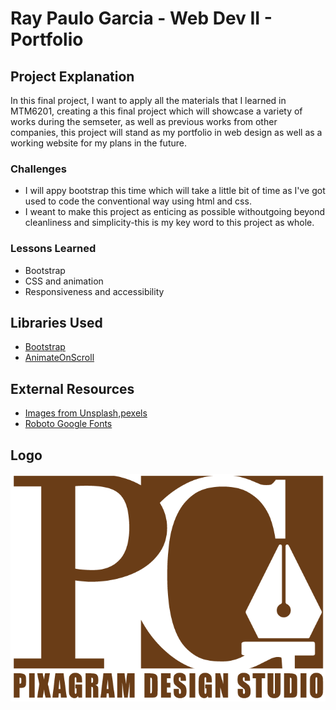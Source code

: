 # Ray Paulo Garcia - Web Dev II - Portfolio

## Project Explanation
In this final project, I want to apply all the materials that I learned in MTM6201, creating a this final project which will showcase a variety of works during the semseter, as well as previous works from other companies, this project will stand as my portfolio in web design as well as a working website for my plans in the future.

### Challenges
- I will appy bootstrap this time which will take a little bit of time as I've got used to code the conventional way using html and css.
- I weant to make this project as enticing as possible withoutgoing beyond cleanliness and simplicity-this is my key word to this project as whole.


### Lessons Learned
- Bootstrap
- CSS and animation
- Responsiveness and accessibility

## Libraries Used
- [Bootstrap](https://getbootstrap.com/)
- [AnimateOnScroll](https://michalsnik.github.io/aos/)

## External Resources
 - [Images from Unsplash,](www.unsplash.com)[pexels](www.pexels.com)
 - [Roboto Google Fonts](https://fonts.google.com/specimen/Roboto)

## Logo
 ![placeholder](images/logo/logo.png)